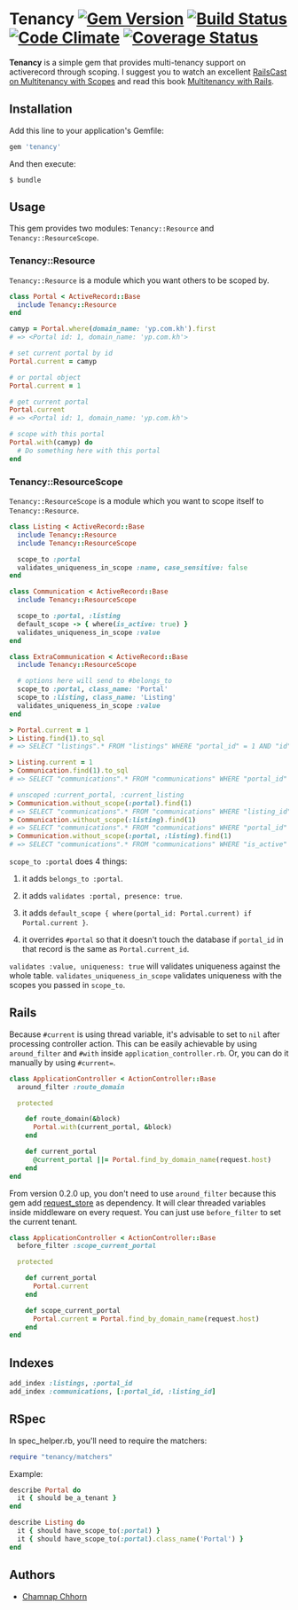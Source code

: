 # Tenancy [![Gem Version](https://badge.fury.io/rb/tenancy.png)](http://badge.fury.io/rb/tenancy) [![Build Status](https://travis-ci.org/yoolk/tenancy.png?branch=master)](https://travis-ci.org/yoolk/tenancy) [![Code Climate](https://codeclimate.com/repos/527a1d45f3ea005378005fdb/badges/cfbc9ff8993d02e13b9d/gpa.png)](https://codeclimate.com/repos/527a1d45f3ea005378005fdb/feed) [![Coverage Status](https://coveralls.io/repos/yoolk/tenancy/badge.png)](https://coveralls.io/r/yoolk/tenancy)

**Tenancy** is a simple gem that provides multi-tenancy support on activerecord through scoping. I suggest you to watch an excellent [RailsCast on Multitenancy with Scopes](http://railscasts.com/episodes/388-multitenancy-with-scopes) and read this book [Multitenancy with Rails](https://leanpub.com/multi-tenancy-rails).

## Installation

Add this line to your application's Gemfile:

```ruby
gem 'tenancy'
```

And then execute:

```
$ bundle
```

## Usage

This gem provides two modules: `Tenancy::Resource` and `Tenancy::ResourceScope`.

### Tenancy::Resource

`Tenancy::Resource` is a module which you want others to be scoped by.

```ruby
class Portal < ActiveRecord::Base
  include Tenancy::Resource
end

camyp = Portal.where(domain_name: 'yp.com.kh').first
# => <Portal id: 1, domain_name: 'yp.com.kh'>

# set current portal by id
Portal.current = camyp

# or portal object
Portal.current = 1

# get current portal
Portal.current
# => <Portal id: 1, domain_name: 'yp.com.kh'>

# scope with this portal
Portal.with(camyp) do
  # Do something here with this portal
end
```

### Tenancy::ResourceScope

`Tenancy::ResourceScope` is a module which you want to scope itself to `Tenancy::Resource`.

```ruby
class Listing < ActiveRecord::Base
  include Tenancy::Resource
  include Tenancy::ResourceScope

  scope_to :portal
  validates_uniqueness_in_scope :name, case_sensitive: false
end

class Communication < ActiveRecord::Base
  include Tenancy::ResourceScope

  scope_to :portal, :listing
  default_scope -> { where(is_active: true) }
  validates_uniqueness_in_scope :value
end

class ExtraCommunication < ActiveRecord::Base
  include Tenancy::ResourceScope

  # options here will send to #belongs_to
  scope_to :portal, class_name: 'Portal'
  scope_to :listing, class_name: 'Listing'
  validates_uniqueness_in_scope :value
end

> Portal.current = 1
> Listing.find(1).to_sql
# => SELECT "listings".* FROM "listings" WHERE "portal_id" = 1 AND "id" = 1

> Listing.current = 1
> Communication.find(1).to_sql
# => SELECT "communications".* FROM "communications" WHERE "portal_id" = 1 AND "listing_id" = 1 AND "is_active" = true AND "id" = 1

# unscoped :current_portal, :current_listing
> Communication.without_scope(:portal).find(1)
# => SELECT "communications".* FROM "communications" WHERE "listing_id" = 1 AND "is_active" = true AND "id" = 1
> Communication.without_scope(:listing).find(1)
# => SELECT "communications".* FROM "communications" WHERE "portal_id" = 1 AND "is_active" = true AND "id" = 1
> Communication.without_scope(:portal, :listing).find(1)
# => SELECT "communications".* FROM "communications" WHERE "is_active" = true AND "id" = 1
```

`scope_to :portal` does 4 things:

1. it adds `belongs_to :portal`.

2. it adds `validates :portal, presence: true`.

3. it adds `default_scope { where(portal_id: Portal.current) if Portal.current }`.

4. it overrides `#portal` so that it doesn't touch the database if `portal_id` in that record is the same as `Portal.current_id`.

`validates :value, uniqueness: true` will validates uniqueness against the whole table. `validates_uniqueness_in_scope` validates uniqueness with the scopes you passed in `scope_to`.

## Rails

Because `#current` is using thread variable, it's advisable to set to `nil` after processing controller action. This can be easily achievable by using `around_filter` and `#with` inside `application_controller.rb`. Or, you can do it manually by using `#current=`.

```ruby
class ApplicationController < ActionController::Base
  around_filter :route_domain

  protected

    def route_domain(&block)
      Portal.with(current_portal, &block)
    end

    def current_portal
      @current_portal ||= Portal.find_by_domain_name(request.host)
    end
end
```

From version 0.2.0 up, you don't need to use `around_filter` because this gem add [request_store](https://github.com/steveklabnik/request_store) as dependency. It will clear threaded variables inside middleware on every request. You can just use `before_filter` to set the current tenant.

```ruby
class ApplicationController < ActionController::Base
  before_filter :scope_current_portal

  protected

    def current_portal
      Portal.current
    end

    def scope_current_portal
      Portal.current = Portal.find_by_domain_name(request.host)
    end
end
```

## Indexes

```ruby
add_index :listings, :portal_id
add_index :communications, [:portal_id, :listing_id]
```

## RSpec

In spec_helper.rb, you'll need to require the matchers:

```ruby
require "tenancy/matchers"
```

Example:

```ruby
describe Portal do
  it { should be_a_tenant }
end
```

```ruby
describe Listing do
  it { should have_scope_to(:portal) }
  it { should have_scope_to(:portal).class_name('Portal') }
end
```

## Authors

* [Chamnap Chhorn](https://github.com/chamnap)
